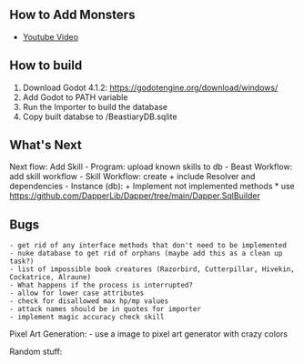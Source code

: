 ## How to Add Monsters
- [Youtube Video](https://youtu.be/WgJQ1ZyKUn0)


## How to build
1. Download Godot 4.1.2: https://godotengine.org/download/windows/
2. Add Godot to PATH variable
3. Run the Importer to build the database
4. Copy built databse to <root>/BeastiaryDB.sqlite


## What's Next
Next flow: Add Skill
	- Program: upload known skills to db
	- Beast Workflow: add skill workflow
	- Skill Workflow: create
		+ include Resolver and dependencies
	- Instance (db): 
		+ Implement not implemented methods
			* use https://github.com/DapperLib/Dapper/tree/main/Dapper.SqlBuilder

	
## Bugs	
	- get rid of any interface methods that don't need to be implemented
	- nuke database to get rid of orphans (maybe add this as a clean up task?)
	- list of impossible book creatures (Razorbird, Cutterpillar, Hivekin, Cockatrice, Alraune)
	- What happens if the process is interrupted?
	- allow for lower case attributes
	- check for disallowed max hp/mp values
	- attack names should be in quotes for importer
	- implement magic accuracy check skill
	

Pixel Art Generation:
	- use a image to pixel art generator with crazy colors	



Random stuff:
	